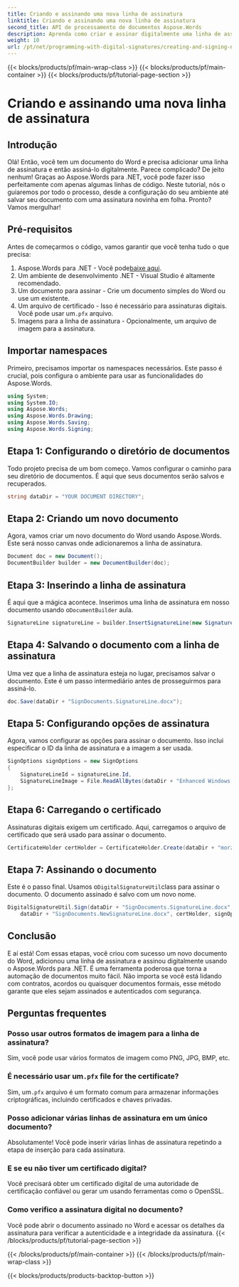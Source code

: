 ```yaml
---
title: Criando e assinando uma nova linha de assinatura
linktitle: Criando e assinando uma nova linha de assinatura
second_title: API de processamento de documentos Aspose.Words
description: Aprenda como criar e assinar digitalmente uma linha de assinatura em um documento do Word usando o Aspose.Words para .NET com este tutorial passo a passo. Perfeito para automação de documentos.
weight: 10
url: /pt/net/programming-with-digital-signatures/creating-and-signing-new-signature-line/
---
```


{{< blocks/products/pf/main-wrap-class >}}
{{< blocks/products/pf/main-container >}}
{{< blocks/products/pf/tutorial-page-section >}}

# Criando e assinando uma nova linha de assinatura

## Introdução

Olá! Então, você tem um documento do Word e precisa adicionar uma linha de assinatura e então assiná-lo digitalmente. Parece complicado? De jeito nenhum! Graças ao Aspose.Words para .NET, você pode fazer isso perfeitamente com apenas algumas linhas de código. Neste tutorial, nós o guiaremos por todo o processo, desde a configuração do seu ambiente até salvar seu documento com uma assinatura novinha em folha. Pronto? Vamos mergulhar!

## Pré-requisitos

Antes de começarmos o código, vamos garantir que você tenha tudo o que precisa:
1.  Aspose.Words para .NET - Você pode[baixe aqui](https://releases.aspose.com/words/net/).
2. Um ambiente de desenvolvimento .NET - Visual Studio é altamente recomendado.
3. Um documento para assinar - Crie um documento simples do Word ou use um existente.
4.  Um arquivo de certificado - Isso é necessário para assinaturas digitais. Você pode usar um`.pfx` arquivo.
5. Imagens para a linha de assinatura - Opcionalmente, um arquivo de imagem para a assinatura.

## Importar namespaces

Primeiro, precisamos importar os namespaces necessários. Este passo é crucial, pois configura o ambiente para usar as funcionalidades do Aspose.Words.

```csharp
using System;
using System.IO;
using Aspose.Words;
using Aspose.Words.Drawing;
using Aspose.Words.Saving;
using Aspose.Words.Signing;
```

## Etapa 1: Configurando o diretório de documentos

Todo projeto precisa de um bom começo. Vamos configurar o caminho para seu diretório de documentos. É aqui que seus documentos serão salvos e recuperados.

```csharp
string dataDir = "YOUR DOCUMENT DIRECTORY";
```

## Etapa 2: Criando um novo documento

Agora, vamos criar um novo documento do Word usando Aspose.Words. Este será nosso canvas onde adicionaremos a linha de assinatura.

```csharp
Document doc = new Document();
DocumentBuilder builder = new DocumentBuilder(doc);
```

## Etapa 3: Inserindo a linha de assinatura

 É aqui que a mágica acontece. Inserimos uma linha de assinatura em nosso documento usando o`DocumentBuilder` aula.

```csharp
SignatureLine signatureLine = builder.InsertSignatureLine(new SignatureLineOptions()).SignatureLine;
```

## Etapa 4: Salvando o documento com a linha de assinatura

Uma vez que a linha de assinatura esteja no lugar, precisamos salvar o documento. Este é um passo intermediário antes de prosseguirmos para assiná-lo.

```csharp
doc.Save(dataDir + "SignDocuments.SignatureLine.docx");
```

## Etapa 5: Configurando opções de assinatura

Agora, vamos configurar as opções para assinar o documento. Isso inclui especificar o ID da linha de assinatura e a imagem a ser usada.

```csharp
SignOptions signOptions = new SignOptions
{
    SignatureLineId = signatureLine.Id,
    SignatureLineImage = File.ReadAllBytes(dataDir + "Enhanced Windows MetaFile.emf")
};
```

## Etapa 6: Carregando o certificado

Assinaturas digitais exigem um certificado. Aqui, carregamos o arquivo de certificado que será usado para assinar o documento.

```csharp
CertificateHolder certHolder = CertificateHolder.Create(dataDir + "morzal.pfx", "aw");
```

## Etapa 7: Assinando o documento

 Este é o passo final. Usamos o`DigitalSignatureUtil`class para assinar o documento. O documento assinado é salvo com um novo nome.

```csharp
DigitalSignatureUtil.Sign(dataDir + "SignDocuments.SignatureLine.docx",
    dataDir + "SignDocuments.NewSignatureLine.docx", certHolder, signOptions);
```

## Conclusão

E aí está! Com essas etapas, você criou com sucesso um novo documento do Word, adicionou uma linha de assinatura e assinou digitalmente usando o Aspose.Words para .NET. É uma ferramenta poderosa que torna a automação de documentos muito fácil. Não importa se você está lidando com contratos, acordos ou quaisquer documentos formais, esse método garante que eles sejam assinados e autenticados com segurança.

## Perguntas frequentes

### Posso usar outros formatos de imagem para a linha de assinatura?
Sim, você pode usar vários formatos de imagem como PNG, JPG, BMP, etc.

###  É necessário usar um`.pfx` file for the certificate?
 Sim, um`.pfx` arquivo é um formato comum para armazenar informações criptográficas, incluindo certificados e chaves privadas.

### Posso adicionar várias linhas de assinatura em um único documento?
Absolutamente! Você pode inserir várias linhas de assinatura repetindo a etapa de inserção para cada assinatura.

### E se eu não tiver um certificado digital?
Você precisará obter um certificado digital de uma autoridade de certificação confiável ou gerar um usando ferramentas como o OpenSSL.

### Como verifico a assinatura digital no documento?
Você pode abrir o documento assinado no Word e acessar os detalhes da assinatura para verificar a autenticidade e a integridade da assinatura.
{{< /blocks/products/pf/tutorial-page-section >}}

{{< /blocks/products/pf/main-container >}}
{{< /blocks/products/pf/main-wrap-class >}}

{{< blocks/products/products-backtop-button >}}

